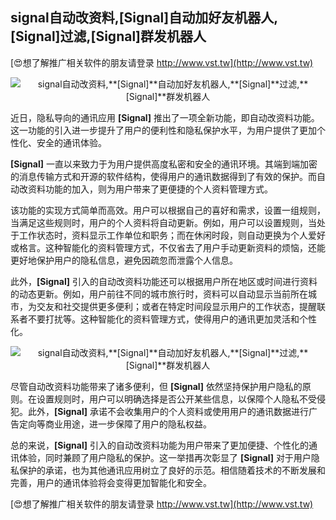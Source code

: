 ## **signal自动改资料,**[Signal]**自动加好友机器人,**[Signal]**过滤,**[Signal]**群发机器人**

[😍想了解推广相关软件的朋友请登录 http://www.vst.tw](http://www.vst.tw)

 <center><img src="https://vst.tw/MP4/tuiguang/png/8.png" alt="signal自动改资料,**[Signal]**自动加好友机器人,**[Signal]**过滤,**[Signal]**群发机器人"></center>

近日，隐私导向的通讯应用 **[Signal]** 推出了一项全新功能，即自动改资料功能。这一功能的引入进一步提升了用户的便利性和隐私保护水平，为用户提供了更加个性化、安全的通讯体验。

**[Signal]** 一直以来致力于为用户提供高度私密和安全的通讯环境。其端到端加密的消息传输方式和开源的软件结构，使得用户的通讯数据得到了有效的保护。而自动改资料功能的加入，则为用户带来了更便捷的个人资料管理方式。

该功能的实现方式简单而高效。用户可以根据自己的喜好和需求，设置一组规则，当满足这些规则时，用户的个人资料将自动更新。例如，用户可以设置规则，当处于工作状态时，资料显示工作单位和职务；而在休闲时段，则自动更换为个人爱好或格言。这种智能化的资料管理方式，不仅省去了用户手动更新资料的烦恼，还能更好地保护用户的隐私信息，避免因疏忽而泄露个人信息。

此外，**[Signal]** 引入的自动改资料功能还可以根据用户所在地区或时间进行资料的动态更新。例如，用户前往不同的城市旅行时，资料可以自动显示当前所在城市，为交友和社交提供更多便利；或者在特定时间段显示用户的工作状态，提醒联系者不要打扰等。这种智能化的资料管理方式，使得用户的通讯更加灵活和个性化。

 <center><img src="https://vst.tw/MP4/tuiguang/png/1.png" alt="signal自动改资料,**[Signal]**自动加好友机器人,**[Signal]**过滤,**[Signal]**群发机器人"></center>

尽管自动改资料功能带来了诸多便利，但 **[Signal]** 依然坚持保护用户隐私的原则。在设置规则时，用户可以明确选择是否公开某些信息，以保障个人隐私不受侵犯。此外，**[Signal]** 承诺不会收集用户的个人资料或使用用户的通讯数据进行广告定向等商业用途，进一步保障了用户的隐私权益。

总的来说，**[Signal]** 引入的自动改资料功能为用户带来了更加便捷、个性化的通讯体验，同时兼顾了用户隐私的保护。这一举措再次彰显了 **[Signal]** 对于用户隐私保护的承诺，也为其他通讯应用树立了良好的示范。相信随着技术的不断发展和完善，用户的通讯体验将会变得更加智能化和安全。

[😍想了解推广相关软件的朋友请登录 http://www.vst.tw](http://www.vst.tw)



